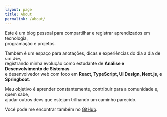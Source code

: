 ```yaml
---
layout: page
title: About
permalink: /about/
---
```


Este é um blog pessoal para compartilhar e registrar aprendizados em tecnologia,  
programação e projetos.

Também é um espaço para anotações, dicas e experiências do dia a dia de um dev,  
registrando minha evolução como estudante de **Análise e Desenvolvimento de Sistemas**  
e desenvolvedor web com foco em **React, TypeScript, UI Design, Next.js, e Springboot**.

Meu objetivo é aprender constantemente, contribuir para a comunidade e, quem sabe,  
ajudar outros devs que estejam trilhando um caminho parecido.

Você pode me encontrar também no [GitHub](https://github.com/christiancordeiro).
